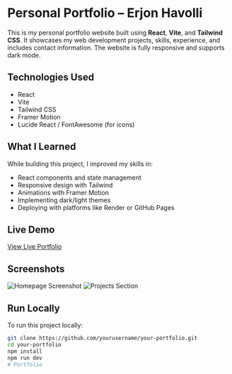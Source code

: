 # Personal Portfolio – Erjon Havolli

This is my personal portfolio website built using **React**, **Vite**, and **Tailwind CSS**. It showcases my web development projects, skills, experience, and includes contact information. The website is fully responsive and supports dark mode.

## Technologies Used

- React
- Vite
- Tailwind CSS
- Framer Motion
- Lucide React / FontAwesome (for icons)

## What I Learned

While building this project, I improved my skills in:
- React components and state management
- Responsive design with Tailwind
- Animations with Framer Motion
- Implementing dark/light themes
- Deploying with platforms like Render or GitHub Pages

## Live Demo

 [View Live Portfolio](https://yourportfoliourl.com)

## Screenshots

<!-- You can insert images like this -->
![Homepage Screenshot](./screenshots/home.png)
![Projects Section](./screenshots/projects.png)

## Run Locally

To run this project locally:

```bash
git clone https://github.com/yourusername/your-portfolio.git
cd your-portfolio
npm install
npm run dev
#   P o r t f o l i o  
 